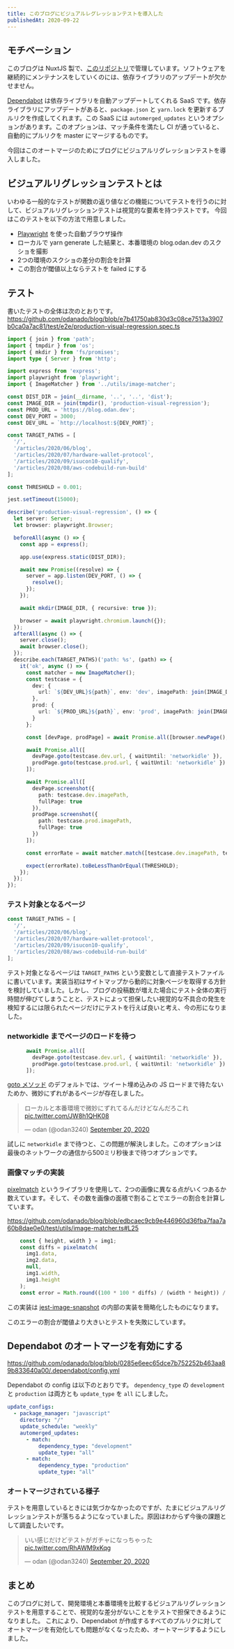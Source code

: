 ```yaml
---
title: このブログにビジュアルレグレッションテストを導入した
publishedAt: 2020-09-22
---
```


## モチベーション
このブログは NuxtJS 製で、[このリポジトリ](https://github.com/odanado/blog)で管理しています。ソフトウェアを継続的にメンテナンスをしていくのには、依存ライブラリのアップデートが欠かせません。


[Dependabot](https://dependabot.com/) は依存ライブラリを自動アップデートしてくれる SaaS です。依存ライブラリにアップデートがあると、`package.json` と `yarn.lock` を更新するプルリクを作成してくれます。この SaaS には `automerged_updates` というオプションがあります。このオプションは、マッチ条件を満たし CI が通っていると、自動的にプルリクを master にマージするものです。

今回はこのオートマージのためにブログにビジュアルリグレッションテストを導入しました。
 

## ビジュアルリグレッションテストとは
いわゆる一般的なテストが関数の返り値などの機能についてテストを行うのに対して、ビジュアルリグレッションテストは視覚的な要素を持つテストです。
今回はこのテストを以下の方法で用意しました。

- [Playwright](https://github.com/microsoft/playwright) を使った自動ブラウザ操作
- ローカルで yarn generate した結果と、本番環境の blog.odan.dev のスクショを撮影
- 2つの環境のスクショの差分の割合を計算
- この割合が閾値以上ならテストを failed にする

## テスト
書いたテストの全体は次のとおりです。
https://github.com/odanado/blog/blob/e7b41750ab830d3c08ce7513a3907b0ca0a7ac81/test/e2e/production-visual-regression.spec.ts

```ts
import { join } from 'path';
import { tmpdir } from 'os';
import { mkdir } from 'fs/promises';
import type { Server } from 'http';

import express from 'express';
import playwright from 'playwright';
import { ImageMatcher } from '../utils/image-matcher';

const DIST_DIR = join(__dirname, '..', '..', 'dist');
const IMAGE_DIR = join(tmpdir(), 'production-visual-regression');
const PROD_URL = 'https://blog.odan.dev';
const DEV_PORT = 3000;
const DEV_URL = `http://localhost:${DEV_PORT}`;

const TARGET_PATHS = [
  '/',
  '/articles/2020/06/blog',
  '/articles/2020/07/hardware-wallet-protocol',
  '/articles/2020/09/isucon10-qualify',
  '/articles/2020/08/aws-codebuild-run-build'
];

const THRESHOLD = 0.001;

jest.setTimeout(15000);

describe('production-visual-regression', () => {
  let server: Server;
  let browser: playwright.Browser;

  beforeAll(async () => {
    const app = express();

    app.use(express.static(DIST_DIR));

    await new Promise((resolve) => {
      server = app.listen(DEV_PORT, () => {
        resolve();
      });
    });

    await mkdir(IMAGE_DIR, { recursive: true });

    browser = await playwright.chromium.launch({});
  });
  afterAll(async () => {
    server.close();
    await browser.close();
  });
  describe.each(TARGET_PATHS)('path: %s', (path) => {
    it('ok', async () => {
      const matcher = new ImageMatcher();
      const testcase = {
        dev: {
          url: `${DEV_URL}${path}`, env: 'dev', imagePath: join(IMAGE_DIR, `dev${path.split('/').join('-')}.png`)
        },
        prod: {
          url: `${PROD_URL}${path}`, env: 'prod', imagePath: join(IMAGE_DIR, `prod${path.split('/').join('-')}.png`)
        }
      };

      const [devPage, prodPage] = await Promise.all([browser.newPage(), browser.newPage()]);

      await Promise.all([
        devPage.goto(testcase.dev.url, { waitUntil: 'networkidle' }),
        prodPage.goto(testcase.prod.url, { waitUntil: 'networkidle' })
      ]);

      await Promise.all([
        devPage.screenshot({
          path: testcase.dev.imagePath,
          fullPage: true
        }),
        prodPage.screenshot({
          path: testcase.prod.imagePath,
          fullPage: true
        })
      ]);

      const errorRate = await matcher.match([testcase.dev.imagePath, testcase.prod.imagePath]);

      expect(errorRate).toBeLessThanOrEqual(THRESHOLD);
    });
  });
});
```

### テスト対象となるページ
```ts
const TARGET_PATHS = [
  '/',
  '/articles/2020/06/blog',
  '/articles/2020/07/hardware-wallet-protocol',
  '/articles/2020/09/isucon10-qualify',
  '/articles/2020/08/aws-codebuild-run-build'
];
```

テスト対象となるページは `TARGET_PATHS` という変数として直接テストファイルに書いています。実装当初はサイトマップから動的に対象ページを取得する方針を検討していました。しかし、ブログの投稿数が増えた場合にテスト全体の実行時間が伸びてしまうことと、テストによって担保したい視覚的な不具合の発生を検知するには限られたページだけにテストを行えば良いと考え、今の形になりました。


### networkidle までページのロードを待つ

```ts
      await Promise.all([
        devPage.goto(testcase.dev.url, { waitUntil: 'networkidle' }),
        prodPage.goto(testcase.prod.url, { waitUntil: 'networkidle' })
      ]);
```

[goto メソッド](https://playwright.dev/#version=v1.4.1&path=docs%2Fapi.md&q=pagegotourl-options) のデフォルトでは、ツイート埋め込みの JS ロードまで待たないためか、微妙にずれがあるページが存在しました。

<blockquote class="twitter-tweet"><p lang="ja" dir="ltr">ローカルと本番環境で微妙にずれてるんだけどなんだろこれ <a href="https://t.co/JW8h1QHK08">pic.twitter.com/JW8h1QHK08</a></p>&mdash; odan (@odan3240) <a href="https://twitter.com/odan3240/status/1307649311849627650?ref_src=twsrc%5Etfw">September 20, 2020</a></blockquote> <script async src="https://platform.twitter.com/widgets.js" charset="utf-8"></script>

試しに `networkidle` まで待つと、この問題が解決しました。このオプションは最後のネットワークの通信から500ミリ秒後まで待つオプションです。

### 画像マッチの実装
[pixelmatch](https://www.npmjs.com/package/pixelmatch) というライブラリを使用して、2つの画像に異なる点がいくつあるか数えています。そして、その数を画像の面積で割ることでエラーの割合を計算しています。

https://github.com/odanado/blog/blob/edbcaec9cb9e446960d36fba7faa7a60b8dae0e0/test/utils/image-matcher.ts#L25
```ts
    const { height, width } = img1;
    const diffs = pixelmatch(
      img1.data,
      img2.data,
      null,
      img1.width,
      img1.height
    );
    const error = Math.round((100 * 100 * diffs) / (width * height)) / 100;
```

この実装は [jest-image-snapshot](https://github.com/americanexpress/jest-image-snapshot) の内部の実装を簡略化したものになります。

このエラーの割合が閾値より大きいとテストを失敗にしています。

## Dependabot のオートマージを有効にする
https://github.com/odanado/blog/blob/0285e6eec65dce7b752252b463aa89b833640a00/.dependabot/config.yml

Dependabot の config は以下のとおりです。 `dependency_type` の `development` と `production` は両方とも `update_type` を `all` にしました。

```yml
update_configs:
  - package_manager: "javascript"
    directory: "/"
    update_schedule: "weekly"
    automerged_updates:
      - match:
          dependency_type: "development"
          update_type: "all"
      - match:
          dependency_type: "production"
          update_type: "all"
```

### オートマージされている様子
テストを用意しているときには気づかなかったのですが、たまにビジュアルリグレッションテストが落ちるようになっていました。原因はわからず今後の課題として調査したいです。

<blockquote class="twitter-tweet"><p lang="ja" dir="ltr">いい感じだけどテストがガチャになっちゃった <a href="https://t.co/RhAWM9xKqg">pic.twitter.com/RhAWM9xKqg</a></p>&mdash; odan (@odan3240) <a href="https://twitter.com/odan3240/status/1307785788403322880?ref_src=twsrc%5Etfw">September 20, 2020</a></blockquote> <script async src="https://platform.twitter.com/widgets.js" charset="utf-8"></script>

## まとめ
このブログに対して、開発環境と本番環境を比較するビジュアルリグレッションテストを用意することで、視覚的な差分がないことをテストで担保できるようになりました。
これにより、Dependabot が作成するすべてのプルリクに対してオートマージを有効化しても問題がなくなったため、オートマージするようにしました。

